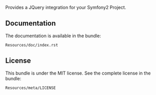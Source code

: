 Provides a JQuery integration for your Symfony2 Project.

Documentation
-------------

The documentation is available in the bundle:

    Resources/doc/index.rst

License
-------

This bundle is under the MIT license. See the complete license in the bundle:

    Resources/meta/LICENSE
